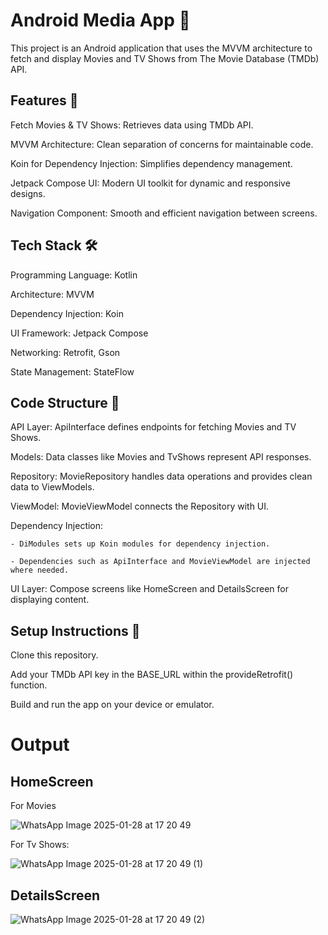 # **Android Media App 📱**

This project is an Android application that uses the MVVM architecture to fetch and display Movies and TV Shows from The Movie Database (TMDb) API.

## **Features 🚀**

Fetch Movies & TV Shows: Retrieves data using TMDb API.

MVVM Architecture: Clean separation of concerns for maintainable code.

Koin for Dependency Injection: Simplifies dependency management.

Jetpack Compose UI: Modern UI toolkit for dynamic and responsive designs.

Navigation Component: Smooth and efficient navigation between screens.

## **Tech Stack 🛠️**

Programming Language: Kotlin

Architecture: MVVM

Dependency Injection: Koin

UI Framework: Jetpack Compose

Networking: Retrofit, Gson

State Management: StateFlow

## **Code Structure 📂**

API Layer: ApiInterface defines endpoints for fetching Movies and TV Shows.

Models: Data classes like Movies and TvShows represent API responses.

Repository: MovieRepository handles data operations and provides clean data to ViewModels.

ViewModel: MovieViewModel connects the Repository with UI.

Dependency Injection:

    - DiModules sets up Koin modules for dependency injection.

    - Dependencies such as ApiInterface and MovieViewModel are injected where needed.

UI Layer: Compose screens like HomeScreen and DetailsScreen for displaying content.

## **Setup Instructions 🔧**

Clone this repository.

Add your TMDb API key in the BASE_URL within the provideRetrofit() function.

Build and run the app on your device or emulator.


# **Output**

## **HomeScreen**

For Movies

![WhatsApp Image 2025-01-28 at 17 20 49](https://github.com/user-attachments/assets/c844d088-0970-4c0d-b047-fcab58d818a4)

For Tv Shows:

![WhatsApp Image 2025-01-28 at 17 20 49 (1)](https://github.com/user-attachments/assets/2711b3e8-5c8d-40e9-9547-e9ab680f3d42)



## **DetailsScreen**

![WhatsApp Image 2025-01-28 at 17 20 49 (2)](https://github.com/user-attachments/assets/22264a87-10cf-4f85-ac82-6e7968ed3841)


